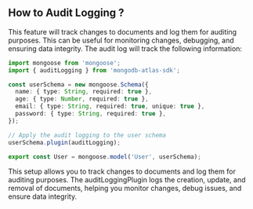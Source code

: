 ## How to Audit Logging ?

This feature will track changes to documents and log them for auditing purposes. This can be useful for monitoring changes, debugging, and ensuring data integrity. The audit log will track the following information:

```typescript
import mongoose from 'mongoose';
import { auditLogging } from 'mongodb-atlas-sdk';

const userSchema = new mongoose.Schema({
  name: { type: String, required: true },
  age: { type: Number, required: true },
  email: { type: String, required: true, unique: true },
  password: { type: String, required: true },
});

// Apply the audit logging to the user schema
userSchema.plugin(auditLogging);

export const User = mongoose.model('User', userSchema);
```

This setup allows you to track changes to documents and log them for auditing purposes. The auditLoggingPlugin logs the creation, update, and removal of documents, helping you monitor changes, debug issues, and ensure data integrity.
